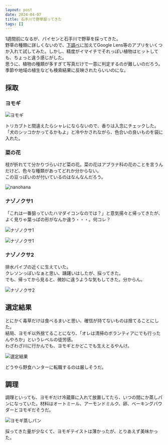 ```yaml
---
layout: post
date: 2024-04-07
title: 石手川で野草取ってきた
tags: []
---
```


1週間前になるが、パイセンと石手川で野草を採ってきた。  
野草の種類に詳しくないので、[下調べ](/eat-wild-vegitables-on-the-riverbed/)に加えてGoogle Lens等のアプリをいくつか入れて試してみた。しかし、精度がイマイチでそれっぽい植物はヒットしても、ちょっと違う感じがした。  
思うに、植物の種類が多すぎて写真だけで一意に判定するのが難しいのだろう。季節や地域の植生なども検索結果に反映されたらいいのにな。

## 採取

### ヨモギ

![ヨモギ](https://rikson.imgix.net/yomogi.jpg?w=600)

トリカブトと間違えたらシャレにならないので、香りは入念にチェックした。  
「犬のシッコかかってるかもよ」と冷やかされながら、色合いの良いものを袋に入れた。

### 菜の花

枝が折れてて分かりづらいけど菜の花。菜の花はアブラナ科の花のことを言うんだけど、色々な種類があってどれか分からない。  
この豆っぽいのが付いているのはなんなんだろう。

![nanohana](https://rikson.imgix.net/aburana.jpg?w=600)

### ナゾノクサ1

「これは一番狙っていたハマダイコンなのでは？」と意気揚々と帰ってきたが、よく見りゃ葉っぱの形がなんか違う・・・。何コレ？

![ナゾノクサ1](https://rikson.imgix.net/like-hamadaikon-1.jpg?w=600)

![ナゾノクサ1](https://rikson.imgix.net/like-hamadaikon-2.jpg?w=600)

### ナゾノクサ2

排水パイプの近くに生えていた。  
クレソンっぽいなぁと思い、躊躇いはしたが、採ってきた。  
でも、帰ってから見ると、微妙に違うような気もしてきた。分からん。

![ナゾノクサ2](https://rikson.imgix.net/like-kureson.jpg?w=600)

## 選定結果

とにかく毒草だけは食べるまいと思い、確信が持てないものは捨てることにした。  
結局、ヨモギ以外捨てることになり、「オレは清掃のボランティアにでも行ったんやろか」というレベルの徒労感。  
わざわざ川に行かんでも、ヨモギとかどこでも生えとるやんけ。

![選定結果](https://rikson.imgix.net/IMG_3559.jpg?w=600)

どうやら野食ハンターに転職するのは厳しそうだ。

## 調理

調理といっても、ヨモギだけ冷蔵庫に入れて放置してたら、いつの間にか蒸しパンになっていた。材料はオートミール、アーモンドミルク、卵、ベーキングパウダーとヨモギだそうだ。

![ヨモギ蒸しパン](https://rikson.imgix.net/mushipan.jpg?w=600)

採ってきた量が少なくて、ヨモギテイストは薄かったが、とりあえず美味かった。
